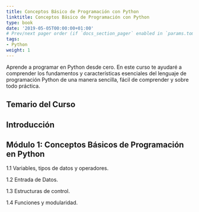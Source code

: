 ```yaml
---
title: Conceptos Básico de Programación con Python
linktitle: Conceptos Básico de Programación con Python
type: book
date: '2019-05-05T00:00:00+01:00'
# Prev/next pager order (if `docs_section_pager` enabled in `params.toml`)
tags: 
- Python
weight: 1
---
```


Aprende a programar en Python desde cero. En este curso te ayudaré a comprender los fundamentos y características esenciales del lenguaje de programación Python de una manera sencilla, fácil de comprender y sobre todo práctica.

## Temario del Curso

## Introducción

## **Módulo 1:** **Conceptos Básicos de Programación en Python**

1.1 Variables, tipos de datos y operadores.

1.2 Entrada de Datos.

1.3 Estructuras de control.

1.4 Funciones y modularidad.
